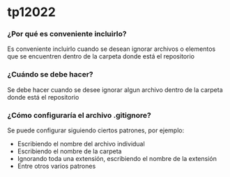 # tp12022

### ¿Por qué es conveniente incluirlo?
Es conveniente incluirlo cuando se desean ignorar archivos o elementos que se encuentren dentro de la carpeta donde está el repositorio

### ¿Cuándo se debe hacer?
Se debe hacer cuando se desee ignorar algun archivo dentro de la carpeta donde está el repositorio

### ¿Cómo configuraría el archivo .gitignore?
Se puede configurar siguiendo ciertos patrones, por ejemplo:
 - Escribiendo el nombre del archivo individual
 - Escribiendo el nombre de la carpeta
 - Ignorando toda una extensión, escribiendo el nombre de la extensión
 - Entre otros varios patrones